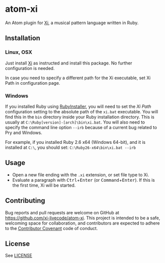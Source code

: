 # atom-xi

An Atom plugin for [Xi](http://github.com/xi-livecode/xi/), a musical pattern
language written in Ruby.

## Installation

### Linux, OSX

Just install [Xi](https://github.com/xi-livecode/xi) as instructed and install
this package.  No further configuration is needed.

In case you need to specify a different path for the Xi executable, set Xi Path
in configuration page.

### Windows

If you installed Ruby using [RubyInstaller](https://rubyinstaller.org), you
will need to set the *Xi Path* configuration setting to the absolute path of
the `xi.bat` executable.  You will find this in the `bin` directory inside your
Ruby installation directory.  This is usually at
`C:\Ruby[version]-[arch]\bin\xi.bat`. You will also need to specify the command
line option `--irb` because of a current bug related to Pry and Windows.

For example, if you installed Ruby 2.6 x64 (Windows 64-bit), and it is
installed at `C:\`, you should set: `C:\Ruby26-x64\bin\xi.bat --irb`

## Usage

* Open a new file ending with the `.xi` extension, or set file type to Xi.
* Evaluate a paragraph with <kbd>Ctrl</kbd>+<kbd>Enter</kbd> (or
  <kbd>Command</kbd>+<kbd>Enter</kbd>). If this is the first time, Xi will be
  started.

## Contributing

Bug reports and pull requests are welcome on GitHub at
https://github.com/xi-livecode/atom-xi. This project is intended to be a safe,
welcoming space for collaboration, and contributors are expected to adhere to
the [Contributor Covenant](http://contributor-covenant.org) code of conduct.

## License

See [LICENSE](LICENSE.txt)
